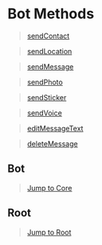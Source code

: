 # Bot Methods

>[sendContact](sendContact.php)

>[sendLocation](sendLocation.php)

>[sendMessage](sendMessage.php)

>[sendPhoto](sendPhoto.php.php)

>[sendSticker](sendSticker.php)

>[sendVoice](sendVoice.php)

>[editMessageText](editMessageText.php)

>[deleteMessage](deletemessage.php)

## Bot
>[Jump to Core](/Core)
## Root
>[Jump to Root](../../../)
